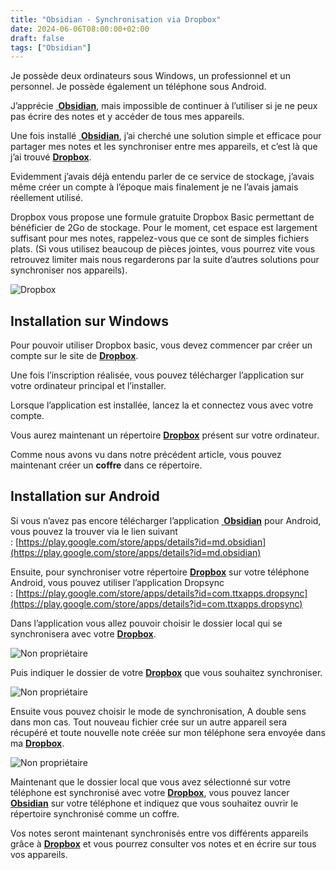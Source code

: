 ```yaml
---
title: "Obsidian - Synchronisation via Dropbox"
date: 2024-06-06T08:00:00+02:00
draft: false
tags: ["Obsidian"]
---
```

Je possède deux ordinateurs sous Windows, un professionnel et un personnel. Je possède également un téléphone sous Android.

J’apprécie <a target="_blank" href="https://obsidian.md/"> **Obsidian**</a>, mais impossible de continuer à l’utiliser si je ne peux pas écrire des notes et y accéder de tous mes appareils.

Une fois installé <a target="_blank" href="https://obsidian.md/"> **Obsidian**</a>, j’ai cherché une solution simple et efficace pour partager mes notes et les synchroniser entre mes appareils, et c’est là que j’ai trouvé <a target="_blank" href="https://www.dropbox.com/"> **Dropbox**</a>.

Evidemment j’avais déjà entendu parler de ce service de stockage, j’avais même créer un compte à l’époque mais finalement je ne l’avais jamais réellement utilisé.

Dropbox vous propose une formule gratuite Dropbox Basic permettant de bénéficier de 2Go de stockage. Pour le moment, cet espace est largement suffisant pour mes notes, rappelez-vous que ce sont de simples fichiers plats. (Si vous utilisez beaucoup de pièces jointes, vous pourrez vite vous retrouvez limiter mais nous regarderons par la suite d’autres solutions pour synchroniser nos appareils).

![Dropbox](/images/Pasted_image_20230722203707.jpg#center)

## Installation sur Windows

Pour pouvoir utiliser Dropbox basic, vous devez commencer par créer un compte sur le site de <a target="_blank" href="https://www.dropbox.com/"> **Dropbox**</a>.

Une fois l’inscription réalisée, vous pouvez télécharger l’application sur votre ordinateur principal et l’installer.

Lorsque l’application est installée, lancez la et connectez vous avec votre compte.

Vous aurez maintenant un répertoire <a target="_blank" href="https://www.dropbox.com/"> **Dropbox**</a> présent sur votre ordinateur.

Comme nous avons vu dans notre précédent article, vous pouvez maintenant créer un **coffre** dans ce répertoire.

## Installation sur Android

Si vous n’avez pas encore télécharger l’application <a target="_blank" href="https://obsidian.md/"> **Obsidian**</a> pour Android, vous pouvez la trouver via le lien suivant : [https://play.google.com/store/apps/details?id=md.obsidian](https://play.google.com/store/apps/details?id=md.obsidian)

Ensuite, pour synchroniser votre répertoire <a target="_blank" href="https://www.dropbox.com/"> **Dropbox**</a> sur votre téléphone Android, vous pouvez utiliser l’application Dropsync : [https://play.google.com/store/apps/details?id=com.ttxapps.dropsync](https://play.google.com/store/apps/details?id=com.ttxapps.dropsync)

Dans l’application vous allez pouvoir choisir le dossier local qui se synchronisera avec votre <a target="_blank" href="https://www.dropbox.com/"> **Dropbox**</a>.

![Non propriétaire](/images/Pasted_image_20230722203731.jpg#center)

Puis indiquer le dossier de votre <a target="_blank" href="https://www.dropbox.com/"> **Dropbox**</a> que vous souhaitez synchroniser.

![Non propriétaire](/images/Pasted_image_20230722203746.jpg#center)

Ensuite vous pouvez choisir le mode de synchronisation, A double sens dans mon cas. Tout nouveau fichier crée sur un autre appareil sera récupéré et toute nouvelle note créée sur mon téléphone sera envoyée dans ma <a target="_blank" href="https://www.dropbox.com/"> **Dropbox**</a>.

![Non propriétaire](/images/Pasted_image_20230722203758.jpg#center)

Maintenant que le dossier local que vous avez sélectionné sur votre téléphone est synchronisé avec votre <a target="_blank" href="https://www.dropbox.com/"> **Dropbox**</a>, vous pouvez lancer <a target="_blank" href="https://obsidian.md/"> **Obsidian**</a> sur votre téléphone et indiquez que vous souhaitez ouvrir le répertoire synchronisé comme un coffre.

Vos notes seront maintenant synchronisés entre vos différents appareils grâce à <a target="_blank" href="https://www.dropbox.com/"> **Dropbox**</a> et vous pourrez consulter vos notes et en écrire sur tous vos appareils.



